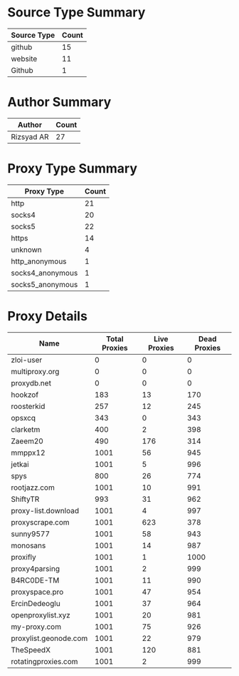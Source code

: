 # Source Type Summary

| Source Type | Count |
|-------------|-------|
| github | 15 |
| website | 11 |
| Github | 1 |


# Author Summary

| Author | Count |
|--------|-------|
| Rizsyad AR | 27 |


# Proxy Type Summary

| Proxy Type | Count |
|------------|-------|
| http | 21 |
| socks4 | 20 |
| socks5 | 22 |
| https | 14 |
| unknown | 4 |
| http_anonymous | 1 |
| socks4_anonymous | 1 |
| socks5_anonymous | 1 |


# Proxy Details

| Name | Total Proxies | Live Proxies | Dead Proxies |
|------|---------------|--------------|---------------|
| zloi-user | 0 | 0 | 0 |
| multiproxy.org | 0 | 0 | 0 |
| proxydb.net | 0 | 0 | 0 |
| hookzof | 183 | 13 | 170 |
| roosterkid | 257 | 12 | 245 |
| opsxcq | 343 | 0 | 343 |
| clarketm | 400 | 2 | 398 |
| Zaeem20 | 490 | 176 | 314 |
| mmppx12 | 1001 | 56 | 945 |
| jetkai | 1001 | 5 | 996 |
| spys | 800 | 26 | 774 |
| rootjazz.com | 1001 | 10 | 991 |
| ShiftyTR | 993 | 31 | 962 |
| proxy-list.download | 1001 | 4 | 997 |
| proxyscrape.com | 1001 | 623 | 378 |
| sunny9577 | 1001 | 58 | 943 |
| monosans | 1001 | 14 | 987 |
| proxifly | 1001 | 1 | 1000 |
| proxy4parsing | 1001 | 2 | 999 |
| B4RC0DE-TM | 1001 | 11 | 990 |
| proxyspace.pro | 1001 | 47 | 954 |
| ErcinDedeoglu | 1001 | 37 | 964 |
| openproxylist.xyz | 1001 | 20 | 981 |
| my-proxy.com | 1001 | 75 | 926 |
| proxylist.geonode.com | 1001 | 22 | 979 |
| TheSpeedX | 1001 | 120 | 881 |
| rotatingproxies.com | 1001 | 2 | 999 |
